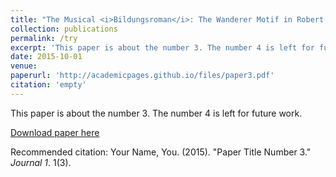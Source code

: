 ```yaml
---
title: "The Musical <i>Bildungsroman</i>: The Wanderer Motif in Robert Schumann's Piano Compositions"
collection: publications
permalink: /try
excerpt: 'This paper is about the number 3. The number 4 is left for future work.'
date: 2015-10-01
venue: 
paperurl: 'http://academicpages.github.io/files/paper3.pdf'
citation: 'empty'
---
```

This paper is about the number 3. The number 4 is left for future work.

[Download paper here](http://academicpages.github.io/files/paper3.pdf)

Recommended citation: Your Name, You. (2015). "Paper Title Number 3." <i>Journal 1</i>. 1(3).
